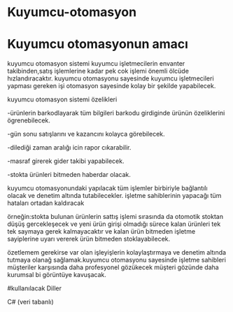 # Kuyumcu-otomasyon
# Kuyumcu otomasyonun amacı 

kuyumcu otomasyon sistemi kuyumcu işletmecilerin envanter takibinden,satış işlemlerine kadar pek cok işlemi önemli ölcüde hızlandıracaktır.
kuyumcu otomasyonu sayesinde kuyumcu işletmecileri yapması gereken işi otomasyon sayesinde kolay bir şekilde yapabilecek.

kuyumcu otomasyon sistemi özelikleri

-ürünlerin barkodlayarak tüm bilgileri barkodu girdiginde ürünün özeliklerini ögrenebilecek.

-gün sonu satışlarını ve kazancını kolayca görebilecek.

-dilediği zaman aralığı icin rapor cıkarabilir.

-masraf girerek gider takibi yapabilecek.

-stokta ürünleri bitmeden haberdar olacak.

kuyumcu otomasyonundaki yapılacak tüm işlemler birbiriyle bağlantılı olacak ve denetim altında tutabilecekler. işletme sahiblerinin yapacağı tüm hataları ortadan kaldıracak 

örneğin:stokta bulunan ürünlerin sattış işlemi sırasında  da otomotik stoktan düşüş gercekleşecek ve yeni ürün girişi olmadığı 
sürece kalan ürünleri tek tek saymaya gerek kalmayacaktır ve kalan ürün bitmeden işletme sayiplerine uyarı vererek ürün bitmeden stoklayabilecek.


özetlemem gerekirse var olan işleyişlerin kolaylaştırmaya ve denetim altında tutmaya olanağ sağlamak.kuyumcu otomasyonu sayesinde işletme sahibleri 
müşteriler karşısında daha profesyonel gözükecek müşteri gözünde daha kurumsal bi görüntüye kavuşacak.


  #kullanılacak Diller
  
  C# (veri tabanlı)
